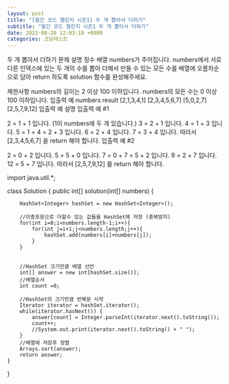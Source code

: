 ```yaml
---
layout: post
title: "[월간 코드 챌린지 시즌1] 두 개 뽑아서 더하기"
subtitle: "월간 코드 챌린지 시즌1 두 개 뽑아서 더하기"
date: 2022-08-28 12:03:19 +0900
categories: 코딩테스트
---
```

두 개 뽑아서 더하기
문제 설명
정수 배열 numbers가 주어집니다. numbers에서 서로 다른 인덱스에 있는 두 개의 수를 뽑아 더해서 만들 수 있는 모든 수를 배열에 오름차순으로 담아 return 하도록 solution 함수를 완성해주세요.

제한사항
numbers의 길이는 2 이상 100 이하입니다.
numbers의 모든 수는 0 이상 100 이하입니다.
입출력 예
numbers	result
[2,1,3,4,1]	[2,3,4,5,6,7]
[5,0,2,7]	[2,5,7,9,12]
입출력 예 설명
입출력 예 #1

2 = 1 + 1 입니다. (1이 numbers에 두 개 있습니다.)
3 = 2 + 1 입니다.
4 = 1 + 3 입니다.
5 = 1 + 4 = 2 + 3 입니다.
6 = 2 + 4 입니다.
7 = 3 + 4 입니다.
따라서 [2,3,4,5,6,7] 을 return 해야 합니다.
입출력 예 #2

2 = 0 + 2 입니다.
5 = 5 + 0 입니다.
7 = 0 + 7 = 5 + 2 입니다.
9 = 2 + 7 입니다.
12 = 5 + 7 입니다.
따라서 [2,5,7,9,12] 를 return 해야 합니다.





import java.util.*;

class Solution {
    public int[] solution(int[] numbers) {
        
        
        HashSet<Integer> hashSet = new HashSet<Integer>();
        
        //이중포문으로 더할수 있는 값들을 HashSet에 저장 (중복방지)
        for(int i=0;i<numbers.length-1;i++){   
            for(int j=i+1;j<numbers.length;j++){
                hashSet.add(numbers[i]+numbers[j]);
            }
        }
        
        
        //HashSet 크기만큼 배열 선언
        int[] answer = new int[hashSet.size()];
        //배열순서
        int count =0;
		
        //HashSet의 크기만큼 반복문 시작
        Iterator iterator = hashSet.iterator();
		while(iterator.hasNext()) {
			answer[count] = Integer.parseInt(iterator.next().toString());
            count++;
            //System.out.print(iterator.next().toString() + " ");
		}
        //배열에 저장후 정렬
        Arrays.sort(answer);
        return answer;
    }
}
